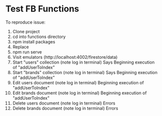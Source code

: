 # Test FB Functions

To reproduce issue:

1. Clone project
2. cd into functions directory
3. npm install packages
4. Replace
5. npm run serve
6. Visit emulators (http://localhost:4002/firestore/data)
7. Start "users" collection (note log in terminal)
   Says Beginning execution of "addUserToIndex"
8. Start "brands" collection (note log in terminal)
   Says Beginning execution of "addUserToIndex"
9. Edit users document (note log in terminal)
   Beginning execution of "addUserToIndex"
10. Edit brands document (note log in terminal)
    Beginning execution of "addUserToIndex"
11. Delete users document (note log in terminal)
    Errors
12. Delete brands document (note log in terminal)
    Errors
